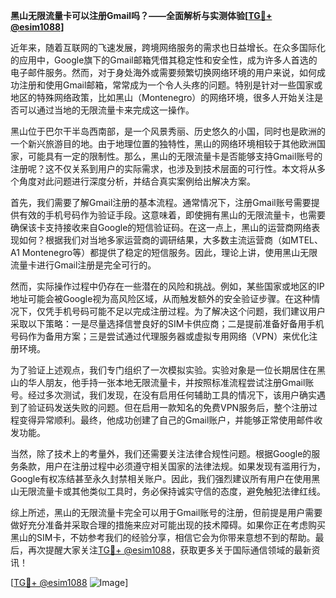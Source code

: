 **黑山无限流量卡可以注册Gmail吗？——全面解析与实测体验[[TG💪+ @esim1088](https://t.me/s/esim1088)]**

近年来，随着互联网的飞速发展，跨境网络服务的需求也日益增长。在众多国际化的应用中，Google旗下的Gmail邮箱凭借其稳定性和安全性，成为许多人首选的电子邮件服务。然而，对于身处海外或需要频繁切换网络环境的用户来说，如何成功注册和使用Gmail邮箱，常常成为一个令人头疼的问题。特别是针对一些国家或地区的特殊网络政策，比如黑山（Montenegro）的网络环境，很多人开始关注是否可以通过当地的无限流量卡来完成这一操作。

黑山位于巴尔干半岛西南部，是一个风景秀丽、历史悠久的小国，同时也是欧洲的一个新兴旅游目的地。由于地理位置的独特性，黑山的网络环境相较于其他欧洲国家，可能具有一定的限制性。那么，黑山的无限流量卡是否能够支持Gmail账号的注册呢？这不仅关系到用户的实际需求，也涉及到技术层面的可行性。本文将从多个角度对此问题进行深度分析，并结合真实案例给出解决方案。

首先，我们需要了解Gmail注册的基本流程。通常情况下，注册Gmail账号需要提供有效的手机号码作为验证手段。这意味着，即使拥有黑山的无限流量卡，也需要确保该卡支持接收来自Google的短信验证码。在这一点上，黑山的运营商网络表现如何？根据我们对当地多家运营商的调研结果，大多数主流运营商（如MTEL、A1 Montenegro等）都提供了稳定的短信服务。因此，理论上讲，使用黑山无限流量卡进行Gmail注册是完全可行的。

然而，实际操作过程中仍存在一些潜在的风险和挑战。例如，某些国家或地区的IP地址可能会被Google视为高风险区域，从而触发额外的安全验证步骤。在这种情况下，仅凭手机号码可能不足以完成注册过程。为了解决这个问题，我们建议用户采取以下策略：一是尽量选择信誉良好的SIM卡供应商；二是提前准备好备用手机号码作为备用方案；三是尝试通过代理服务器或虚拟专用网络（VPN）来优化注册环境。

为了验证上述观点，我们专门组织了一次模拟实验。实验对象是一位长期居住在黑山的华人朋友，他手持一张本地无限流量卡，并按照标准流程尝试注册Gmail账号。经过多次测试，我们发现，在没有启用任何辅助工具的情况下，该用户确实遇到了验证码发送失败的问题。但在启用一款知名的免费VPN服务后，整个注册过程变得异常顺利。最终，他成功创建了自己的Gmail账户，并能够正常使用邮件收发功能。

当然，除了技术上的考量外，我们还需要关注法律合规性问题。根据Google的服务条款，用户在注册过程中必须遵守相关国家的法律法规。如果发现有滥用行为，Google有权冻结甚至永久封禁相关账户。因此，我们强烈建议所有用户在使用黑山无限流量卡或其他类似工具时，务必保持诚实守信的态度，避免触犯法律红线。

综上所述，黑山的无限流量卡完全可以用于Gmail账号的注册，但前提是用户需要做好充分准备并采取合理的措施来应对可能出现的技术障碍。如果你正在考虑购买黑山的SIM卡，不妨参考我们的经验分享，相信它会为你带来意想不到的帮助。最后，再次提醒大家关注[TG💪+ @esim1088](https://t.me/s/esim1088)，获取更多关于国际通信领域的最新资讯！

[[TG💪+ @esim1088](https://t.me/s/esim1088) ![Image](https://i.postimg.cc/4NQfJmqS/Snipaste-2025-05-13-00-14-12.png)]